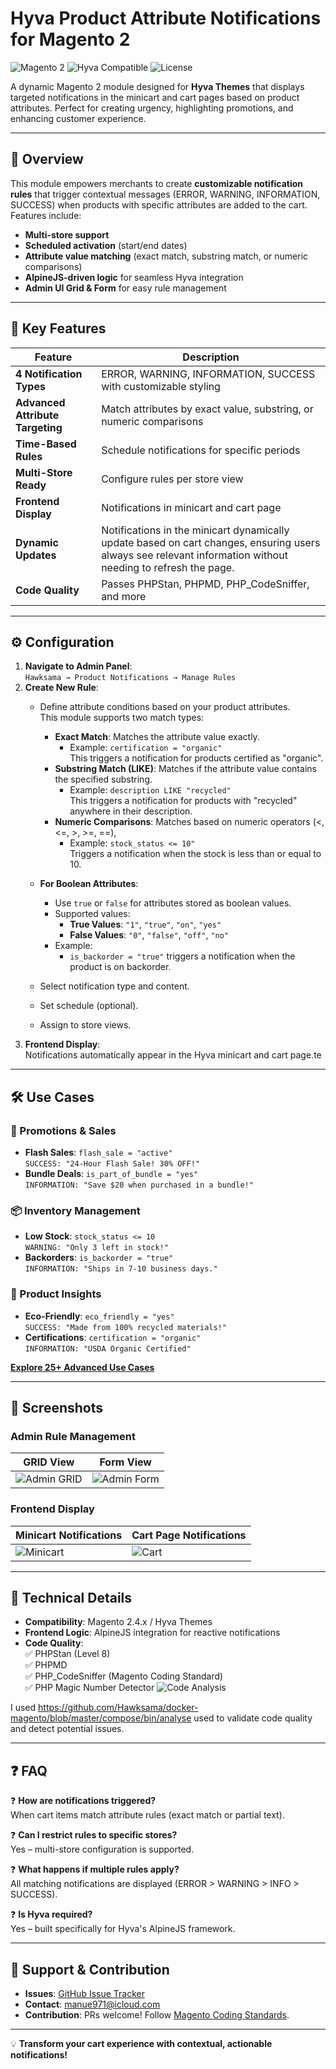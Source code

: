 # Hyva Product Attribute Notifications for Magento 2

![Magento 2](https://img.shields.io/badge/Magento-2.4-brightgreen)
![Hyva Compatible](https://img.shields.io/badge/Hyva-Themes-9cf)
![License](https://img.shields.io/badge/License-Mozilla%20Public%20License%202.0-blue)

A dynamic Magento 2 module designed for **Hyva Themes** that displays targeted notifications in the minicart and cart pages based on product attributes. Perfect for creating urgency, highlighting promotions, and enhancing customer experience.

---

## 🌟 Overview

This module empowers merchants to create **customizable notification rules** that trigger contextual messages (ERROR, WARNING, INFORMATION, SUCCESS) when products with specific attributes are added to the cart. Features include:

- **Multi-store support**
- **Scheduled activation** (start/end dates)
- **Attribute value matching** (exact match, substring match, or numeric comparisons)
- **AlpineJS-driven logic** for seamless Hyva integration
- **Admin UI Grid & Form** for easy rule management

---

## 🚀 Key Features

| Feature | Description |
|---------|-------------|
| **4 Notification Types** | ERROR, WARNING, INFORMATION, SUCCESS with customizable styling |
| **Advanced Attribute Targeting** | Match attributes by exact value, substring, or numeric comparisons|
| **Time-Based Rules** | Schedule notifications for specific periods |
| **Multi-Store Ready** | Configure rules per store view |
| **Frontend Display** | Notifications in minicart and cart page |
|**Dynamic Updates** |	Notifications in the minicart dynamically update based on cart changes, ensuring users always see relevant information without needing to refresh the page.|
| **Code Quality** | Passes PHPStan, PHPMD, PHP_CodeSniffer, and more |

---

## ⚙️ Configuration

1. **Navigate to Admin Panel**:  
   `Hawksama → Product Notifications → Manage Rules`
2. **Create New Rule**:
    - Define attribute conditions based on your product attributes.  
      This module supports two match types:
        - **Exact Match**: Matches the attribute value exactly.
            - Example: `certification = "organic"`  
              This triggers a notification for products certified as "organic".
        - **Substring Match (LIKE)**: Matches if the attribute value contains the specified substring.
            - Example: `description LIKE "recycled"`  
              This triggers a notification for products with "recycled" anywhere in their description.
        - **Numeric Comparisons**: Matches based on numeric operators (<, <=, >, >=, ==),
            - Example: `stock_status <= 10"`  
              Triggers a notification when the stock is less than or equal to 10.
          
    - **For Boolean Attributes**:
        - Use `true` or `false` for attributes stored as boolean values.
        - Supported values:
            - **True Values**: `"1"`, `"true"`, `"on"`, `"yes"`
            - **False Values**: `"0"`, `"false"`, `"off"`, `"no"`
        - Example:
            - `is_backorder = "true"` triggers a notification when the product is on backorder.
    - Select notification type and content.
    - Set schedule (optional).
    - Assign to store views.
3. **Frontend Display**:  
   Notifications automatically appear in the Hyva minicart and cart page.te

---

## 🛠 Use Cases

### 🎯 Promotions & Sales
- **Flash Sales**: `flash_sale = "active"`  
  `SUCCESS: "24-Hour Flash Sale! 30% OFF!"`
- **Bundle Deals**: `is_part_of_bundle = "yes"`  
  `INFORMATION: "Save $20 when purchased in a bundle!"`

### 📦 Inventory Management
- **Low Stock**: `stock_status <= 10`  
  `WARNING: "Only 3 left in stock!"`
- **Backorders**: `is_backorder = "true"`  
  `INFORMATION: "Ships in 7-10 business days."`

### 🌱 Product Insights
- **Eco-Friendly**: `eco_friendly = "yes"`  
  `SUCCESS: "Made from 100% recycled materials!"`
- **Certifications**: `certification = "organic"`  
  `INFORMATION: "USDA Organic Certified"`

**[Explore 25+ Advanced Use Cases](USE_CASES.md)**


---

## 📸 Screenshots

### Admin Rule Management
| GRID View                              | Form View                              |
|----------------------------------------|----------------------------------------|
| ![Admin GRID](media/admin-ui-grid.png) | ![Admin Form](media/admin-ui-form.png) |

### Frontend Display
| Minicart Notifications             | Cart Page Notifications    |
|------------------------------------|----------------------------|
| ![Minicart](media/fe-minicart.png) | ![Cart](media/fe-cart.png) |

---


## 🧰 Technical Details

- **Compatibility**: Magento 2.4.x / Hyva Themes
- **Frontend Logic**: AlpineJS integration for reactive notifications
- **Code Quality**:  
  ✅ PHPStan (Level 8)  
  ✅ PHPMD  
  ✅ PHP_CodeSniffer (Magento Coding Standard)  
  ✅ PHP Magic Number Detector
  ![Code Analysis](media/code-analysis.png)

I used https://github.com/Hawksama/docker-magento/blob/master/compose/bin/analyse used to validate code quality and detect potential issues.

---

## ❓ FAQ

❓ **How are notifications triggered?**  
When cart items match attribute rules (exact match or partial text).

❓ **Can I restrict rules to specific stores?**  
Yes – multi-store configuration is supported.

❓ **What happens if multiple rules apply?**  
All matching notifications are displayed (ERROR > WARNING > INFO > SUCCESS).

❓ **Is Hyva required?**  
Yes – built specifically for Hyva's AlpineJS framework.

---

## 📮 Support & Contribution

- **Issues**: [GitHub Issue Tracker](https://github.com/Hawksama/HyvaProductRuleNotifier/issues)
- **Contact**: manue971@icloud.com
- **Contribution**: PRs welcome! Follow [Magento Coding Standards](https://developer.adobe.com/commerce/php/coding-standards/).

---

💡 **Transform your cart experience with contextual, actionable notifications!**

